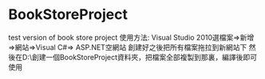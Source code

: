 # BookStoreProject
test version of book store project
使用方法: Visual Studio 2010選檔案=>新增=>網站=>Visual C#=> ASP.NET空網站
創建好之後把所有檔案拖拉到新網站下
然後在D:\創建一個BookStoreProject資料夾，把檔案全部複製到那裏，編譯後即可使用
